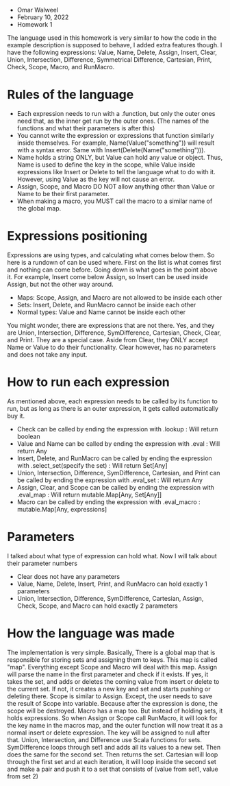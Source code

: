 - Omar Walweel
- February 10, 2022
- Homework 1

The language used in this homework is very similar to how the code in the example description is supposed to behave, I added extra features though.
I have the following expressions: Value, Name, Delete, Assign, Insert, Clear, Union, Intersection, Difference, Symmetrical Difference, Cartesian, Print, Check, Scope, Macro, and RunMacro.

# Rules of the language
- Each expression needs to run with a .function, but only the outer ones need that, as the inner get run by the outer ones. (The names of the functions and what their parameters is after this)
- You cannot write the expression or expressions that function similarly inside themselves. For example, Name(Value("something")) will result with a syntax error. Same with Insert(Delete(Name("something"))).
- Name holds a string ONLY, but Value can hold any value or object. Thus, Name is used to define the key in the scope, while Value inside expressions like Insert or Delete to tell the language what to do with it. However, using Value as the key will not cause an error.
- Assign, Scope, and Macro DO NOT allow anything other than Value or Name to be their first parameter.
- When making a macro, you MUST call the macro to a similar name of the global map.


# Expressions positioning
Expressions are using types, and calculating what comes below them. So here is a rundown of can be used where.
First on the list is what comes first and nothing can come before. Going down is what goes in the point above it. For example, Insert come below Assign, so Insert can be used inside Assign, but not the other way around.
- Maps: Scope, Assign, and Macro are not allowed to be inside each other
- Sets: Insert, Delete, and RunMacro cannot be inside each other
- Normal types: Value and Name cannot be inside each other

You might wonder, there are expressions that are not there. Yes, and they are Union, Intersection, Difference, SymDifference, Cartesian, Check, Clear, and Print.
They are a special case. Aside from Clear, they ONLY accept Name or Value to do their functionality. Clear however, has no parameters and does not take any input.

# How to run each expression
As mentioned above, each expression needs to be called by its function to run, but as long as there is an outer expression, it gets called automatically buy it.

- Check can be called by ending the expression with .lookup : Will return boolean
- Value and Name can be called by ending the expression with .eval : Will return Any
- Insert, Delete, and RunMacro can be called by ending the expression with .select_set(specify the set) : Will return Set[Any]
- Union, Intersection, Difference, SymDifference, Cartesian, and Print can be called by ending the expression with .eval_set : Will return Any
- Assign, Clear, and Scope can be called by ending the expression with .eval_map : Will return mutable.Map[Any, Set[Any]]
- Macro can be called by ending the expression with .eval_macro : mutable.Map[Any, expressions]

# Parameters
I talked about what type of expression can hold what. Now I will talk about their parameter numbers
- Clear does not have any parameters
- Value, Name, Delete, Insert, Print, and RunMacro can hold exactly 1 parameters
- Union, Intersection, Difference, SymDifference, Cartesian, Assign, Check, Scope, and Macro can hold exactly 2 parameters


# How the language was made
The implementation is very simple. Basically, There is a global map that is responsible for storing sets and assigning them to keys.
This map is called "map". Everything except Scope and Macro will deal with this map. Assign will parse the name in the first parameter and check if it exists.
If yes, it takes the set, and adds or deletes the coming value from insert or delete to the current set. If not, it creates a new key and set and starts pushing or deleting there.
Scope is similar to Assign. Except, the user needs to save the result of Scope into variable. Because after the expression is done, the scope will be destroyed.
Macro has a map too. But instead of holding sets, it holds expressions. So when Assign or Scope call RunMacro, it will look for the key name in the macros map, and the outer function will now treat it as a normal insert or delete expression.
The key will be assigned to null after that. Union, Intersection, and Difference use Scala functions for sets. SymDifference loops through set1 and adds all its values to a new set. Then does the same for the second set. Then returns the set.
Cartesian will loop through the first set and at each iteration, it will loop inside the second set and make a pair and push it to a set that consists of (value from set1, value from set 2)

